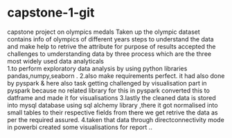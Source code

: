 # capstone-1-git
capstone project on olympics medals
Taken up the olympic dataset contains info of olympics of different years steps to understand the data and make help to retrive the attribute for purpose of results 
accepted the challenges to umderstanding data by three process which are the three most widely used  data analyticals  
1.to perform exploratory data analysis by using python libraries pandas,numpy,seaborn .
2.also make  requirements  perfect. it had also done by pyspark & here  also task getting challenged by visualisation part in pyspark because no related library for this in pyspark
converted this to datframe and made it for visualisations
3.lastly the cleaned data is stored into mysql database using sql alchemy library ,there it got normalised into small tables to their respective fields 
from there we get retrive the data as per the required assured.
4.taken that data through directconnectivity mode in powerbi created some visualisations for report ..
